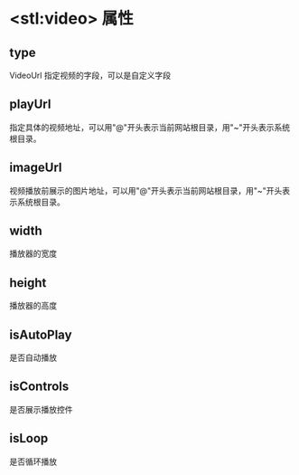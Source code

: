 # &lt;stl:video&gt; 属性

## type

VideoUrl 指定视频的字段，可以是自定义字段

## playUrl

指定具体的视频地址，可以用"@"开头表示当前网站根目录，用"~"开头表示系统根目录。

## imageUrl

视频播放前展示的图片地址，可以用"@"开头表示当前网站根目录，用"~"开头表示系统根目录。

## width

播放器的宽度

## height

播放器的高度

## isAutoPlay

是否自动播放

## isControls

是否展示播放控件

## isLoop

是否循环播放

